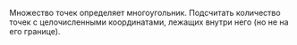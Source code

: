 Множество точек определяет многоугольник. Подсчитать количество точек с целочисленными
координатами, лежащих внутри него (но не на его границе).

